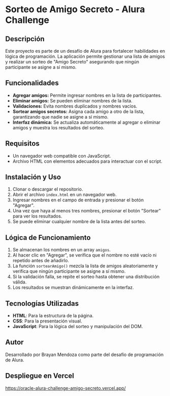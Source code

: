 # Sorteo de Amigo Secreto - Alura Challenge

## Descripción
Este proyecto es parte de un desafío de Alura para fortalecer habilidades en lógica de programación. La aplicación permite gestionar una lista de amigos y realizar un sorteo de "Amigo Secreto" asegurando que ningún participante se asigne a sí mismo.

## Funcionalidades
- **Agregar amigos:** Permite ingresar nombres en la lista de participantes.
- **Eliminar amigos:** Se pueden eliminar nombres de la lista.
- **Validaciones:** Evita nombres duplicados y nombres vacíos.
- **Sortear amigos secretos:** Asigna cada amigo a otro de la lista, garantizando que nadie se asigne a sí mismo.
- **Interfaz dinámica:** Se actualiza automáticamente al agregar o eliminar amigos y muestra los resultados del sorteo.

## Requisitos
- Un navegador web compatible con JavaScript.
- Archivo HTML con elementos adecuados para interactuar con el script.

## Instalación y Uso
1. Clonar o descargar el repositorio.
2. Abrir el archivo `index.html` en un navegador web.
3. Ingresar nombres en el campo de entrada y presionar el botón "Agregar".
4. Una vez que haya al menos tres nombres, presionar el botón "Sortear" para ver los resultados.
5. Se puede eliminar cualquier nombre de la lista antes del sorteo.

## Lógica de Funcionamiento
1. Se almacenan los nombres en un array `amigos`.
2. Al hacer clic en "Agregar", se verifica que el nombre no esté vacío ni repetido antes de añadirlo.
3. La función `sortearAmigo()` mezcla la lista de amigos aleatoriamente y verifica que ningún participante se asigne a sí mismo.
4. Si la validación falla, se repite el sorteo hasta obtener una distribución válida.
5. Los resultados se muestran dinámicamente en la interfaz.

## Tecnologías Utilizadas
- **HTML**: Para la estructura de la página.
- **CSS**: Para la presentación visual.
- **JavaScript**: Para la lógica del sorteo y manipulación del DOM.

## Autor
Desarrollado por Brayan Mendoza como parte del desafío de programación de Alura.

## Despliegue en Vercel
https://oracle-alura-challenge-amigo-secreto.vercel.app/
